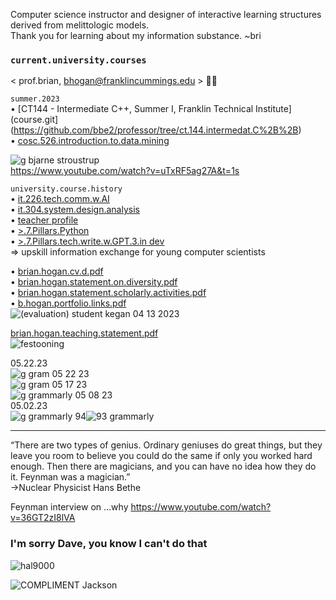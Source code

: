 Computer science instructor and designer of interactive learning structures derived from melittologic models.  
Thank you for learning about my information substance. ~bri  

### **`current.university.courses`**  
< prof.brian, bhogan@franklincummings.edu > 🧑‍🚀  


`summer.2023`  
• [CT144 - Intermediate C++, Summer I, Franklin Technical Institute](course.git](https://github.com/bbe2/professor/tree/ct.144.intermedat.C%2B%2B)   
• [cosc.526.introduction.to.data.mining](https://github.com/bbe2/professor/tree/cosc.526.intro.to.data.Mining.utk.edu)  

![g bjarne stroustrup](https://github.com/bbe2/professor/assets/59778456/8b4ddce9-6598-4f4a-b1d4-65291057900a)  
https://www.youtube.com/watch?v=uTxRF5ag27A&t=1s  

`university.course.history`  
• [it.226.tech.comm.w.AI](https://github.com/bbe2/professor/tree/it.226.technical.communication.w.ai)  
• [it.304.system.design.analysis](https://github.com/bbe2/IT.304.Fall.2022)  
• [teacher profile](https://icarus-ai.enki.tech/teacher-profile/brian-hogan)   
• [>.7.Pillars.Python](https://github.com/bbe2/professor/tree/7.pillars.py)  
• [>.7.Pillars.tech.write.w.GPT.3.in dev](https://github.com/bbe2/professor/tree/7.pillars.py)  
=> upskill information exchange for young computer scientists  


• [brian.hogan.cv.d.pdf](https://github.com/bbe2/professor/files/11502827/brian.hogan.cv.d.pdf)  
• [brian.hogan.statement.on.diversity.pdf](https://github.com/bbe2/professor/files/11437285/brian.hogan.statement.on.diversity.pdf)  
• [brian.hogan.statement.scholarly.activities.pdf](https://github.com/bbe2/professor/files/11502613/brian.hogan.statement.scholarly.activities.pdf)  
• [b.hogan.portfolio.links.pdf](https://github.com/bbe2/professor/files/11502611/b.hogan.portfolio.links.pdf)  
![(evaluation) student kegan 04 13 2023](https://github.com/bbe2/professor/assets/59778456/356cefc6-475e-472f-8b75-e23c5b5b38b9)  

[brian.hogan.teaching.statement.pdf](https://github.com/bbe2/professor/files/11437287/brian.hogan.teaching.statement.pdf)  
![festooning](https://user-images.githubusercontent.com/59778456/235022589-fbb23ebb-d35f-4533-b767-491e1414c652.PNG)  

05.22.23  
![g gram 05 22 23](https://github.com/bbe2/professor/assets/59778456/0becb7f8-1233-4133-b659-b55ca7e67208)  
![g gram 05 17 23](https://github.com/bbe2/professor/assets/59778456/46f93955-8512-4340-b844-7114aba34dea)  
![g grammarly 05 08 23](https://github.com/bbe2/professor/assets/59778456/4eeccd40-dc85-4b97-bf6a-b033047f8d39)  
05.02.23  
![g grammarly 94](https://user-images.githubusercontent.com/59778456/235565287-e355ca42-bb45-4417-a30f-dcee45f84bc5.jpg)![93 grammarly](https://user-images.githubusercontent.com/59778456/225014381-d60a46db-2e43-4f31-a58e-6e238bf13e81.PNG)  

----------- 
“There are two types of genius. Ordinary geniuses do great things, but they leave you room to believe you could do the same if only you worked hard enough.  Then there are magicians, and you can have no idea how they do it. Feynman was a magician.”  
->Nuclear Physicist Hans Bethe  

Feynman interview on …why  https://www.youtube.com/watch?v=36GT2zI8lVA   


### I'm sorry Dave, you know I can't do that 
![hal9000](https://user-images.githubusercontent.com/59778456/218209079-232d8f04-bb9a-4843-a6a1-d8cdf25a19fd.png)

![COMPLIMENT Jackson](https://github.com/bbe2/professor/assets/59778456/55b15676-2ea6-490f-9bc1-86e85acf230a)  
